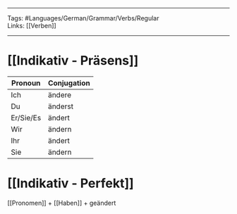 ___
Tags: #Languages/German/Grammar/Verbs/Regular  
Links: [[Verben]]
___
# [[Indikativ - Präsens]]
Pronoun|Conjugation
------------ | ------------
Ich | ändere
Du | änderst
Er/Sie/Es | ändert
Wir | ändern
Ihr | ändert
Sie | ändern


# [[Indikativ - Perfekt]]
[[Pronomen]] + [[Haben]] + geändert